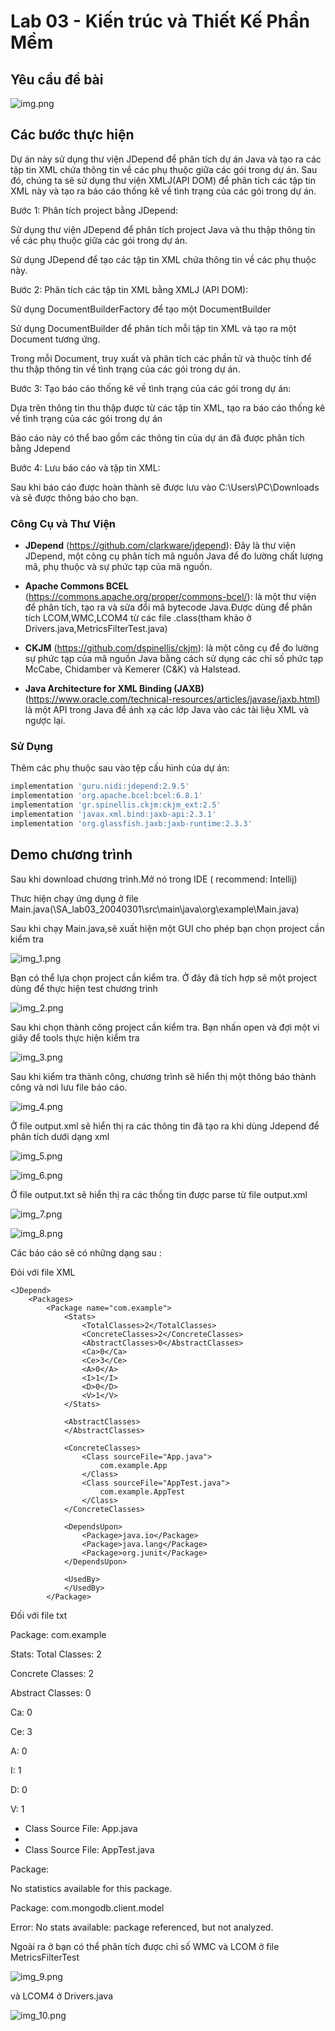 # Lab 03 - Kiến trúc và Thiết Kế Phần Mềm

## Yêu cầu đề bài 
![img.png](img/img.png)

## Các bước thực hiện

Dự án này sử dụng thư viện JDepend để phân tích dự án Java và tạo ra các tập tin XML chứa thông tin về các phụ thuộc giữa các gói trong dự án. Sau đó, chúng ta sẽ sử dụng thư viện XMLJ(API DOM) để phân tích các tập tin XML này và tạo ra báo cáo thống kê về tình trạng của các gói trong dự án.

Bước 1: Phân tích project bằng JDepend:

Sử dụng thư viện JDepend để phân tích project Java và thu thập thông tin về các phụ thuộc giữa các gói trong dự án.

Sử dụng JDepend để tạo các tập tin XML chứa thông tin về các phụ thuộc này.

Bước 2: Phân tích các tập tin XML bằng XMLJ (API DOM):

Sử dụng DocumentBuilderFactory để tạo một DocumentBuilder

Sử dụng DocumentBuilder để phân tích mỗi tập tin XML và tạo ra một Document tương ứng.

Trong mỗi Document, truy xuất và phân tích các phần tử và thuộc tính để thu thập thông tin về tình trạng của các gói trong dự án.

Bước 3: Tạo báo cáo thống kê về tình trạng của các gói trong dự án:

Dựa trên thông tin thu thập được từ các tập tin XML, tạo ra báo cáo thống kê về tình trạng của các gói trong dự án

Báo cáo này có thể bao gồm các thông tin của dự án đã được phân tích bằng Jdepend

Bước 4: Lưu báo cáo và tập tin XML:

Sau khi báo cáo được hoàn thành sẽ được lưu vào C:\Users\PC\Downloads và sẽ được thông báo cho bạn.

### Công Cụ và Thư Viện

- **JDepend** (https://github.com/clarkware/jdepend): Đây là thư viện JDepend, một công cụ phân tích mã nguồn Java để đo lường chất lượng mã, phụ thuộc và sự phức tạp của mã nguồn.

- **Apache Commons BCEL** (https://commons.apache.org/proper/commons-bcel/): là một thư viện để phân tích, tạo ra và sửa đổi mã bytecode Java.Được dùng để phân tích LCOM,WMC,LCOM4 từ các file .class(tham khảo ở Drivers.java,MetricsFilterTest.java)

- **CKJM** (https://github.com/dspinellis/ckjm): là một công cụ để đo lường sự phức tạp của mã nguồn Java bằng cách sử dụng các chỉ số phức tạp McCabe, Chidamber và Kemerer (C&K) và Halstead.

- **Java Architecture for XML Binding (JAXB)** (https://www.oracle.com/technical-resources/articles/javase/jaxb.html) là một API trong Java để ánh xạ các lớp Java vào các tài liệu XML và ngược lại.
### Sử Dụng

Thêm các phụ thuộc sau vào tệp cấu hình của dự án:

```groovy
implementation 'guru.nidi:jdepend:2.9.5'
implementation 'org.apache.bcel:bcel:6.8.1'
implementation 'gr.spinellis.ckjm:ckjm_ext:2.5'
implementation 'javax.xml.bind:jaxb-api:2.3.1'
implementation 'org.glassfish.jaxb:jaxb-runtime:2.3.3'
```

## Demo chương trình 

Sau khi download chương trình.Mở nó trong IDE ( recommend: Intellij)

Thưc hiện chạy ứng dụng ở file Main.java(\SA_lab03_20040301\src\main\java\org\example\Main.java)


Sau khi chạy Main.java,sẽ xuất hiện một GUI cho phép bạn chọn project cần kiểm tra 

![img_1.png](img/img_1.png)

Bạn có thể lựa chọn project cần kiểm tra. Ở đây đã tích hợp sẽ một project dùng để thực hiện test chương trình 

![img_2.png](img/img_2.png)

Sau khi chọn thành công project cần kiểm tra. Bạn nhấn open và đợi một vi giây để tools thực hiện kiểm tra 

![img_3.png](img/img_3.png)

Sau khi kiểm tra thành công, chương trình sẽ hiển thị một thông báo thành công và nơi lưu file báo cáo.

![img_4.png](img/img_4.png)

Ở file output.xml sẽ hiển thị ra các thông tin đã tạo ra khi dùng Jdepend để phân tích dưới dạng xml

![img_5.png](img/img_5.png)

![img_6.png](img/img_6.png)

Ở file output.txt sẽ hiển thị ra các thồng tin được parse từ file output.xml

![img_7.png](img/img_7.png)

![img_8.png](img/img_8.png)

Các báo cáo sẽ có những dạng sau : 

Đỏi với file XML 
```
<JDepend>
    <Packages>
        <Package name="com.example">
            <Stats>
                <TotalClasses>2</TotalClasses>
                <ConcreteClasses>2</ConcreteClasses>
                <AbstractClasses>0</AbstractClasses>
                <Ca>0</Ca>
                <Ce>3</Ce>
                <A>0</A>
                <I>1</I>
                <D>0</D>
                <V>1</V>
            </Stats>

            <AbstractClasses>
            </AbstractClasses>

            <ConcreteClasses>
                <Class sourceFile="App.java">
                    com.example.App
                </Class>
                <Class sourceFile="AppTest.java">
                    com.example.AppTest
                </Class>
            </ConcreteClasses>

            <DependsUpon>
                <Package>java.io</Package>
                <Package>java.lang</Package>
                <Package>org.junit</Package>
            </DependsUpon>

            <UsedBy>
            </UsedBy>
        </Package>
```

Đối với file txt

Package: com.example

Stats:
Total Classes: 2

Concrete Classes: 2

Abstract Classes: 0

Ca: 0

Ce: 3

A: 0

I: 1

D: 0

V: 1

- Class Source File: App.java
- 
- Class Source File: AppTest.java

Package:

No statistics available for this package.

Package: com.mongodb.client.model

Error: No stats available: package referenced, but not analyzed.

Ngoài ra ở bạn có thể phân tích được chỉ số WMC và LCOM ở file MetricsFilterTest

![img_9.png](img/img_9.png)

và LCOM4 ở Drivers.java

![img_10.png](img/img_10.png)

